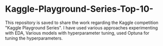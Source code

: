 # Kaggle-Playground-Series-Top-10-
This repository is saved to share the work regarding the Kaggle competition "Kaggle Playground Series". I have used various approaches experimenting with EDA, Various models with hyperparameter tuning, used Optuna for tuning the hyperparameters. 
